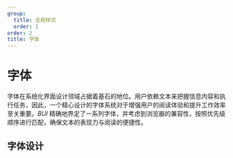 ```yaml
---
group:
  title: 全局样式
  order: 1
order: 2
title: 字体
---
```


# 字体

字体在系统化界面设计领域占据着基石的地位。用户依赖文本来把握信息内容和执行任务，因此，一个精心设计的字体系统对于增强用户的阅读体验和提升工作效率至关重要。_BUI_ 精确地界定了一系列字体，并考虑到浏览器的兼容性，按照优先级顺序进行匹配，确保文本的表现力与阅读的便捷性。

## 字体设计

<code src="../components/design/Font/index.tsx" inline="true"></code>

